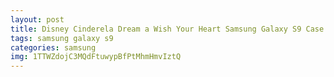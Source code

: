```yaml
---
layout: post
title: Disney Cinderela Dream a Wish Your Heart Samsung Galaxy S9 Case
tags: samsung galaxy s9
categories: samsung
img: 1TTWZdojC3MQdFtuwypBfPtMhmHmvIztQ
---
```

